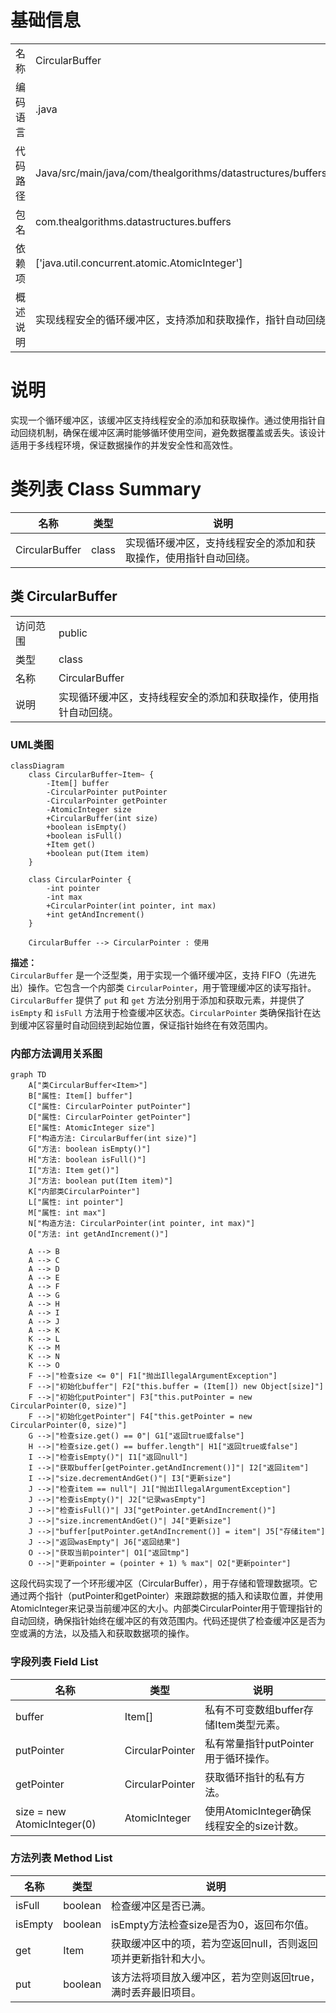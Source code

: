 # 基础信息

|      |      |
|------|------|
| 名称 | CircularBuffer |
| 编码语言 | .java |
| 代码路径 | Java/src/main/java/com/thealgorithms/datastructures/buffers/CircularBuffer.java |
| 包名 | com.thealgorithms.datastructures.buffers |
| 依赖项 | ['java.util.concurrent.atomic.AtomicInteger'] |
| 概述说明 | 实现线程安全的循环缓冲区，支持添加和获取操作，指针自动回绕。 |

# 说明

实现一个循环缓冲区，该缓冲区支持线程安全的添加和获取操作。通过使用指针自动回绕机制，确保在缓冲区满时能够循环使用空间，避免数据覆盖或丢失。该设计适用于多线程环境，保证数据操作的并发安全性和高效性。

# 类列表 Class Summary

| 名称   | 类型  | 说明 |
|-------|------|-------------|
| CircularBuffer | class | 实现循环缓冲区，支持线程安全的添加和获取操作，使用指针自动回绕。 |



## 类 CircularBuffer

|      |      |
|------|------|
| 访问范围 | public |
| 类型 | class |
| 名称 | CircularBuffer |
| 说明 | 实现循环缓冲区，支持线程安全的添加和获取操作，使用指针自动回绕。 |


### UML类图

```mermaid
classDiagram
    class CircularBuffer~Item~ {
        -Item[] buffer
        -CircularPointer putPointer
        -CircularPointer getPointer
        -AtomicInteger size
        +CircularBuffer(int size)
        +boolean isEmpty()
        +boolean isFull()
        +Item get()
        +boolean put(Item item)
    }

    class CircularPointer {
        -int pointer
        -int max
        +CircularPointer(int pointer, int max)
        +int getAndIncrement()
    }

    CircularBuffer --> CircularPointer : 使用
```

**描述：**  
`CircularBuffer` 是一个泛型类，用于实现一个循环缓冲区，支持 FIFO（先进先出）操作。它包含一个内部类 `CircularPointer`，用于管理缓冲区的读写指针。`CircularBuffer` 提供了 `put` 和 `get` 方法分别用于添加和获取元素，并提供了 `isEmpty` 和 `isFull` 方法用于检查缓冲区状态。`CircularPointer` 类确保指针在达到缓冲区容量时自动回绕到起始位置，保证指针始终在有效范围内。


### 内部方法调用关系图

```mermaid
graph TD
    A["类CircularBuffer<Item>"]
    B["属性: Item[] buffer"]
    C["属性: CircularPointer putPointer"]
    D["属性: CircularPointer getPointer"]
    E["属性: AtomicInteger size"]
    F["构造方法: CircularBuffer(int size)"]
    G["方法: boolean isEmpty()"]
    H["方法: boolean isFull()"]
    I["方法: Item get()"]
    J["方法: boolean put(Item item)"]
    K["内部类CircularPointer"]
    L["属性: int pointer"]
    M["属性: int max"]
    N["构造方法: CircularPointer(int pointer, int max)"]
    O["方法: int getAndIncrement()"]

    A --> B
    A --> C
    A --> D
    A --> E
    A --> F
    A --> G
    A --> H
    A --> I
    A --> J
    A --> K
    K --> L
    K --> M
    K --> N
    K --> O
    F -->|"检查size <= 0"| F1["抛出IllegalArgumentException"]
    F -->|"初始化buffer"| F2["this.buffer = (Item[]) new Object[size]"]
    F -->|"初始化putPointer"| F3["this.putPointer = new CircularPointer(0, size)"]
    F -->|"初始化getPointer"| F4["this.getPointer = new CircularPointer(0, size)"]
    G -->|"检查size.get() == 0"| G1["返回true或false"]
    H -->|"检查size.get() == buffer.length"| H1["返回true或false"]
    I -->|"检查isEmpty()"| I1["返回null"]
    I -->|"获取buffer[getPointer.getAndIncrement()]"| I2["返回item"]
    I -->|"size.decrementAndGet()"| I3["更新size"]
    J -->|"检查item == null"| J1["抛出IllegalArgumentException"]
    J -->|"检查isEmpty()"| J2["记录wasEmpty"]
    J -->|"检查isFull()"| J3["getPointer.getAndIncrement()"]
    J -->|"size.incrementAndGet()"| J4["更新size"]
    J -->|"buffer[putPointer.getAndIncrement()] = item"| J5["存储item"]
    J -->|"返回wasEmpty"| J6["返回结果"]
    O -->|"获取当前pointer"| O1["返回tmp"]
    O -->|"更新pointer = (pointer + 1) % max"| O2["更新pointer"]
```

这段代码实现了一个环形缓冲区（CircularBuffer），用于存储和管理数据项。它通过两个指针（putPointer和getPointer）来跟踪数据的插入和读取位置，并使用AtomicInteger来记录当前缓冲区的大小。内部类CircularPointer用于管理指针的自动回绕，确保指针始终在缓冲区的有效范围内。代码还提供了检查缓冲区是否为空或满的方法，以及插入和获取数据项的操作。

### 字段列表 Field List

| 名称  | 类型  | 说明 |
|-------|-------|------|
| buffer | Item[] | 私有不可变数组buffer存储Item类型元素。 |
| putPointer | CircularPointer | 私有常量指针putPointer用于循环操作。 |
| getPointer | CircularPointer | 获取循环指针的私有方法。 |
| size = new AtomicInteger(0) | AtomicInteger | 使用AtomicInteger确保线程安全的size计数。 |

### 方法列表 Method List

| 名称  | 类型  | 说明 |
|-------|-------|------|
| isFull | boolean | 检查缓冲区是否已满。 |
| isEmpty | boolean | isEmpty方法检查size是否为0，返回布尔值。 |
| get | Item | 获取缓冲区中的项，若为空返回null，否则返回项并更新指针和大小。 |
| put | boolean | 该方法将项目放入缓冲区，若为空则返回true，满时丢弃最旧项目。 |





